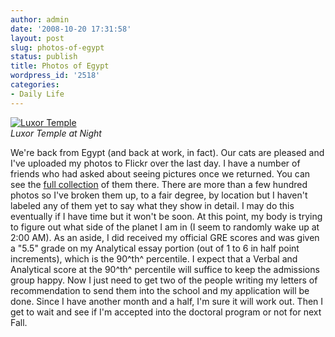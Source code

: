 ```yaml
---
author: admin
date: '2008-10-20 17:31:58'
layout: post
slug: photos-of-egypt
status: publish
title: Photos of Egypt
wordpress_id: '2518'
categories:
- Daily Life
---
```


[![Luxor
Temple](http://farm4.static.flickr.com/3167/2956607226_797e1cf585.jpg)](http://www.flickr.com/photos/albill/2956607226/ "Luxor Temple")\
*Luxor Temple at Night*

We're back from Egypt (and back at work, in fact). Our cats are pleased
and I've uploaded my photos to Flickr over the last day. I have a number
of friends who had asked about seeing pictures once we returned. You can
see the [full
collection](http://www.flickr.com/photos/albill/collections/72157608214039341/)
of them there. There are more than a few hundred photos so I've broken
them up, to a fair degree, by location but I haven't labeled any of them
yet to say what they show in detail. I may do this eventually if I have
time but it won't be soon. At this point, my body is trying to figure
out what side of the planet I am in (I seem to randomly wake up at 2:00
AM). As an aside, I did received my official GRE scores and was given a
"5.5" grade on my Analytical essay portion (out of 1 to 6 in half point
increments), which is the 90^th^ percentile. I expect that a Verbal and
Analytical score at the 90^th^ percentile will suffice to keep the
admissions group happy. Now I just need to get two of the people writing
my letters of recommendation to send them into the school and my
application will be done. Since I have another month and a half, I'm
sure it will work out. Then I get to wait and see if I'm accepted into
the doctoral program or not for next Fall.
